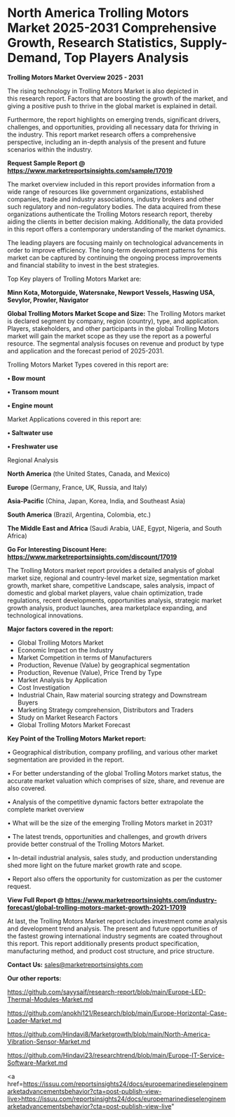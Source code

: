 # North America Trolling Motors Market 2025-2031 Comprehensive Growth, Research Statistics, Supply-Demand,  Top Players Analysis

<Strong> Trolling Motors Market Overview 2025 - 2031</strong>

The rising technology in Trolling Motors Market is also depicted in this research report. Factors that are boosting the growth of the market, and giving a positive push to thrive in the global market is explained in detail.

Furthermore, the report highlights on emerging trends, significant drivers, challenges, and opportunities, providing all necessary data for thriving in the industry. This report market research offers a comprehensive perspective, including an in-depth analysis of the present and future scenarios within the industry.

<strong>Request Sample Report @ <a href=https://www.marketreportsinsights.com/sample/17019>https://www.marketreportsinsights.com/sample/17019</a></strong>

The market overview included in this report provides information from a wide range of resources like government organizations, established companies, trade and industry associations, industry brokers and other such regulatory and non-regulatory bodies. The data acquired from these organizations authenticate the Trolling Motors research report, thereby aiding the clients in better decision making. Additionally, the data provided in this report offers a contemporary understanding of the market dynamics.

The leading players are focusing mainly on technological advancements in order to improve efficiency. The long-term development patterns for this market can be captured by continuing the ongoing process improvements and financial stability to invest in the best strategies.

Top Key players of Trolling Motors Market are:

<strong>Minn Kota, Motorguide, Watersnake, Newport Vessels, Haswing USA, Sevylor, Prowler, Navigator</strong>

<strong><b>Global Trolling Motors Market Scope and Size:</b></strong>
The Trolling Motors market is declared segment by company, region (country), type, and application. Players, stakeholders, and other participants in the global Trolling Motors market will gain the market scope as they use the report as a powerful resource. The segmental analysis focuses on revenue and product by type and application and the forecast period of 2025-2031.

Trolling Motors Market Types covered in this report are:

<strong>• Bow mount

• Transom mount

• Engine mount</strong>

Market Applications covered in this report are:

<strong>• Saltwater use

• Freshwater use</strong> 

Regional Analysis

<strong>North America</strong> (the United States, Canada, and Mexico)

<strong>Europe</strong> (Germany, France, UK, Russia, and Italy)

<strong>Asia-Pacific</strong> (China, Japan, Korea, India, and Southeast Asia)

<strong>South America</strong> (Brazil, Argentina, Colombia, etc.)

<strong>The Middle East and Africa</strong> (Saudi Arabia, UAE, Egypt, Nigeria, and South Africa)

<strong>Go For Interesting Discount Here: <a href=https://www.marketreportsinsights.com/discount/17019>https://www.marketreportsinsights.com/discount/17019</a></strong>

The Trolling Motors market report provides a detailed analysis of global market size, regional and country-level market size, segmentation market growth, market share, competitive Landscape, sales analysis, impact of domestic and global market players, value chain optimization, trade regulations, recent developments, opportunities analysis, strategic market growth analysis, product launches, area marketplace expanding, and technological innovations.

<strong><b>Major factors covered in the report:</b></strong>
<ul>
  <li>Global Trolling Motors Market </li>
  <li>Economic Impact on the Industry</li>
  <li>Market Competition in terms of Manufacturers</li>
  <li>Production, Revenue (Value) by geographical segmentation</li>
  <li>Production, Revenue (Value), Price Trend by Type</li>
  <li>Market Analysis by Application</li>
  <li>Cost Investigation</li>
  <li>Industrial Chain, Raw material sourcing strategy and Downstream Buyers</li>
  <li>Marketing Strategy comprehension, Distributors and Traders</li>
  <li>Study on Market Research Factors</li>
  <li>Global Trolling Motors Market Forecast</li>
</ul>

<strong><b>Key Point of the Trolling Motors Market report:</b></strong>

• Geographical distribution, company profiling, and various other market segmentation are provided in the report.

• For better understanding of the global Trolling Motors market status, the accurate market valuation which comprises of size, share, and revenue are also covered.

• Analysis of the competitive dynamic factors better extrapolate the complete market overview

• What will be the size of the emerging Trolling Motors market in 2031?

• The latest trends, opportunities and challenges, and growth drivers provide better construal of the Trolling Motors Market.

• In-detail industrial analysis, sales study, and production understanding shed more light on the future market growth rate and scope.

• Report also offers the opportunity for customization as per the customer request.

<strong><b>View Full Report @ <a href=https://www.marketreportsinsights.com/industry-forecast/global-trolling-motors-market-growth-2021-17019>https://www.marketreportsinsights.com/industry-forecast/global-trolling-motors-market-growth-2021-17019</a></b></strong>


At last, the Trolling Motors Market report includes investment come analysis and development trend analysis. The present and future opportunities of the fastest growing international industry segments are coated throughout this report. This report additionally presents product specification, manufacturing method, and product cost structure, and price structure.

<strong>Contact Us:</strong>
sales@marketreportsinsights.com

<strong>Our other reports:</strong>

<a href=https://github.com/sayysaif/research-report/blob/main/Europe-LED-Thermal-Modules-Market.md>https://github.com/sayysaif/research-report/blob/main/Europe-LED-Thermal-Modules-Market.md</a>

<a href=https://github.com/anokhi121/Research/blob/main/Europe-Horizontal-Case-Loader-Market.md>https://github.com/anokhi121/Research/blob/main/Europe-Horizontal-Case-Loader-Market.md</a>

<a href=https://github.com/Hindavi8/Marketgrowth/blob/main/North-America-Vibration-Sensor-Market.md>https://github.com/Hindavi8/Marketgrowth/blob/main/North-America-Vibration-Sensor-Market.md</a>

<a href=https://github.com/Hindavi23/researchtrend/blob/main/Europe-IT-Service-Software-Market.md>https://github.com/Hindavi23/researchtrend/blob/main/Europe-IT-Service-Software-Market.md</a>

<a href=https://issuu.com/reportsinsights24/docs/europemarinedieselenginemarketadvancementsbehavior?cta=post-publish-view-live>https://issuu.com/reportsinsights24/docs/europemarinedieselenginemarketadvancementsbehavior?cta=post-publish-view-live</a>"
